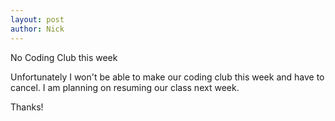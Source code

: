 ```yaml
---
layout: post
author: Nick
---
```


No Coding Club this week

Unfortunately I won't be able to make our coding club this week and
have to cancel. I am planning on resuming our class next week.

Thanks!
